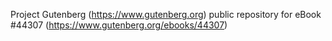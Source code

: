 Project Gutenberg (https://www.gutenberg.org) public repository for eBook #44307 (https://www.gutenberg.org/ebooks/44307)
